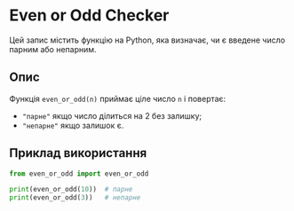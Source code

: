 # Even or Odd Checker

Цей запис містить функцію на Python, яка визначає, чи є введене число парним або непарним.

## Опис

Функція `even_or_odd(n)` приймає ціле число `n` і повертає:
- `"парне"` якщо число ділиться на 2 без залишку;
- `"непарне"` якщо залишок є.

## Приклад використання

```python
from even_or_odd import even_or_odd

print(even_or_odd(10))  # парне
print(even_or_odd(3))   # непарне
